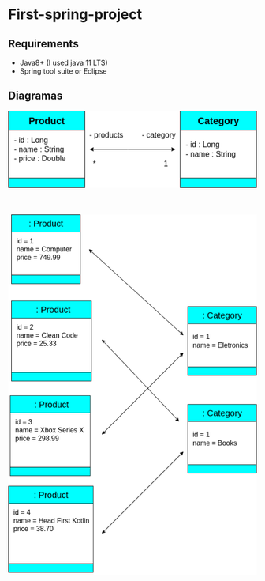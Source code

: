 # First-spring-project
## Requirements
- Java8+ (I used java 11 LTS)
- Spring tool suite or Eclipse
## Diagramas
![UML Conceptual](conceptual.drawio.png)
</br>
</br>
</br>
</br>
![UML Instance](instance.drawio.png)
